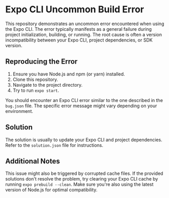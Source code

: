 # Expo CLI Uncommon Build Error

This repository demonstrates an uncommon error encountered when using the Expo CLI.  The error typically manifests as a general failure during project initialization, building, or running. The root cause is often a version incompatibility between your Expo CLI, project dependencies, or SDK version.

## Reproducing the Error

1.  Ensure you have Node.js and npm (or yarn) installed.
2. Clone this repository.
3. Navigate to the project directory.
4. Try to run `expo start`.

You should encounter an Expo CLI error similar to the one described in the `bug.json` file. The specific error message might vary depending on your environment.

## Solution

The solution is usually to update your Expo CLI and project dependencies. Refer to the `solution.json` file for instructions.

## Additional Notes

This issue might also be triggered by corrupted cache files.  If the provided solutions don't resolve the problem, try clearing your Expo CLI cache by running `expo prebuild --clean`.  Make sure you're also using the latest version of Node.js for optimal compatibility.